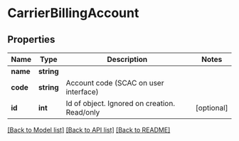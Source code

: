 # CarrierBillingAccount

## Properties
Name | Type | Description | Notes
------------ | ------------- | ------------- | -------------
**name** | **string** |  | 
**code** | **string** | Account code (SCAC on user interface) | 
**id** | **int** | Id of object. Ignored on creation. Read/only | [optional] 

[[Back to Model list]](../../README.md#documentation-for-models) [[Back to API list]](../../README.md#documentation-for-api-endpoints) [[Back to README]](../../README.md)

